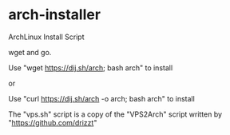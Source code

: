 # arch-installer

ArchLinux Install Script

wget and go.

Use "wget https://dij.sh/arch; bash arch" to install

or

Use "curl https://dij.sh/arch -o arch; bash arch" to install


The "vps.sh" script is a copy of the "VPS2Arch" script written by "https://github.com/drizzt"
